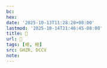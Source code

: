 ```yaml
---
bc:
hex:
date: '2025-10-13T11:28:28+08:00'
lastmod: '2025-10-14T21:46:45-08:00'
title: 󰝍
url: 󰝍
tags: [梍, 梎]
src: GHZR, DCCV
note:
---
```

